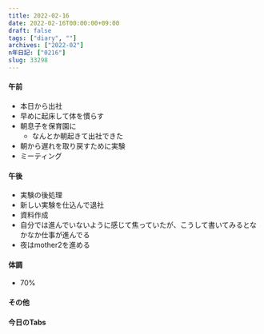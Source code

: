 ```yaml
---
title: 2022-02-16
date: 2022-02-16T00:00:00+09:00
draft: false
tags: ["diary", ""]
archives: ["2022-02"]
n年日記: ["0216"]
slug: 33298
---
```

#### 午前
- 本日から出社
- 早めに起床して体を慣らす
- 朝息子を保育園に
  - なんとか朝起きて出社できた
- 朝から遅れを取り戻すために実験
- ミーティング
#### 午後
- 実験の後処理
- 新しい実験を仕込んで退社
- 資料作成
- 自分では進んでいないように感じて焦っていたが、こうして書いてみるとなかなか仕事が進んでる
- 夜はmother2を進める
#### 体調
- 70%
#### その他
#### 今日のTabs